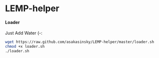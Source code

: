 LEMP-helper
===========

#### Loader

Just Add Water (-:

```bash
wget https://raw.github.com/asakasinsky/LEMP-helper/master/loader.sh
chmod +x loader.sh
./loader.sh
```
